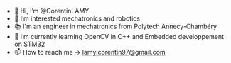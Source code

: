 - 👋 Hi, I’m @CorentinLAMY
- 👀 I’m interested mechatronics and robotics
- 📚 I'm an engineer in mechatronics from Polytech Annecy-Chambéry
- 🌱 I’m currently learning OpenCV in C++ and Embedded developpement on STM32
- 📫 How to reach me -> lamy.corentin97@gmail.com
